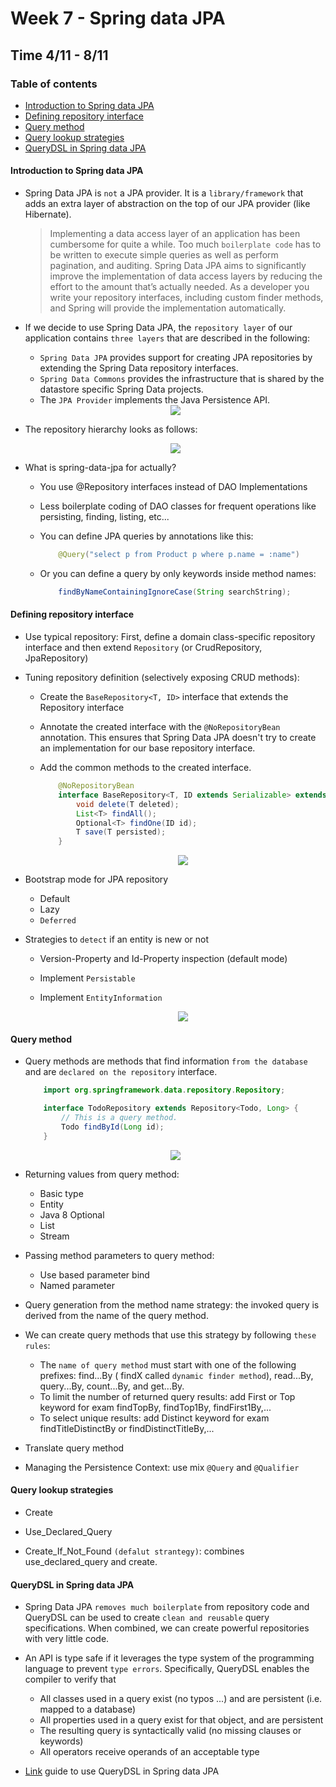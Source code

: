 <h1> Week 7 - Spring data JPA </h1>

<h2> Time 4/11 - 8/11 </h2>

<h3> Table of contents </h3>

- [Introduction to Spring data JPA](#introduction-to-spring-data-jpa)
- [Defining repository interface](#defining-repository-interface)
- [Query method](#query-method)
- [Query lookup strategies](#query-lookup-strategies)
- [QueryDSL in Spring data JPA](#querydsl-in-spring-data-jpa)

#### Introduction to Spring data JPA

+ Spring Data JPA is `not` a JPA provider. It is a `library/framework` that adds an extra layer of abstraction on the top of our JPA provider (like Hibernate).

    > Implementing a data access layer of an application has been cumbersome for quite a while. Too much `boilerplate code` has to be written to execute simple queries as well as perform pagination, and auditing. Spring Data JPA aims to significantly improve the implementation of data access layers by reducing the effort to the amount that’s actually needed. As a developer you write your repository interfaces, including custom finder methods, and Spring will provide the implementation automatically.

+ If we decide to use Spring Data JPA, the `repository layer` of our application contains `three layers` that are described in the following:
  + `Spring Data JPA` provides support for creating JPA repositories by extending the Spring Data repository interfaces.
  + `Spring Data Commons` provides the infrastructure that is shared by the datastore specific Spring Data projects.
  + The `JPA Provider` implements the Java Persistence API.
  
  <div align="center">
    <img src="media/spring-data-jpa-intro.png" />
  </div>

+ The repository hierarchy looks as follows:
  <div align="center">
    <img src="media/repository-hierarchy.png" />
  </div>

+ What is spring-data-jpa for actually?
  + You use @Repository interfaces instead of DAO Implementations
  + Less boilerplate coding of DAO classes for frequent operations like persisting, finding, listing, etc...
  + You can define JPA queries by annotations like this:
    
    ```java
        @Query("select p from Product p where p.name = :name")
    ```

  + Or you can define a query by only keywords inside method names:
    
    ```java
        findByNameContainingIgnoreCase(String searchString);
    ```

#### Defining repository interface

+ Use typical repository: First, define a domain class-specific repository interface and then extend `Repository` (or CrudRepository, JpaRepository)

+ Tuning repository definition (selectively exposing CRUD methods):
  + Create the `BaseRepository<T, ID>` interface that extends the Repository interface
  + Annotate the created interface with the `@NoRepositoryBean` annotation. This ensures that Spring Data JPA doesn't try to create an implementation for our base repository interface.
  + Add the common methods to the created interface.

    ```java
        @NoRepositoryBean
        interface BaseRepository<T, ID extends Serializable> extends Repository<T, ID> {
            void delete(T deleted);        
            List<T> findAll();
            Optional<T> findOne(ID id);
            T save(T persisted);
        }
    ```

    <div align="center">
        <img src="media/tuning-repository.png" />
    </div>

+ Bootstrap mode for JPA repository
  + Default
  + Lazy
  + `Deferred`

+ Strategies to `detect` if an entity is new or not
  + Version-Property and Id-Property inspection (default mode)
  + Implement `Persistable`
  + Implement `EntityInformation`

    <div align="center">
        <img src="media/entity-detect.png" />
    </div>

#### Query method

+ Query methods are methods that find information `from the database` and are `declared on the repository` interface.

    ```java
        import org.springframework.data.repository.Repository;
 
        interface TodoRepository extends Repository<Todo, Long> {
            // This is a query method.
            Todo findById(Long id);
        }
    ```

    <div align="center">
        <img src="media/overview-query.png" />
    </div>

+ Returning values from query method:
  + Basic type
  + Entity
  + Java 8 Optional<T>
  + List<T>
  + Stream<T>

+ Passing method parameters to query method:
  + Use based parameter bind
  + Named parameter

+ Query generation from the method name strategy: the invoked query is derived from the name of the query method.

+ We can create query methods that use this strategy by following `these rules`:
  + The `name of query method` must start with one of the following prefixes: find...By ( findX called `dynamic finder method`), read...By, query...By, count...By, and get...By.
  + To limit the number of returned query results: add First or Top keyword for exam findTopBy, findTop1By, findFirst1By,...
  + To select unique results: add Distinct keyword for exam findTitleDistinctBy or findDistinctTitleBy,...

+ Translate query method

+ Managing the Persistence Context: use mix `@Query` and `@Qualifier`

#### Query lookup strategies

+ Create

+ Use_Declared_Query

+ Create_If_Not_Found `(defalut strantegy)`: combines use_declared_query and create.

#### QueryDSL in Spring data JPA

+ Spring Data JPA `removes much boilerplate` from repository code and QueryDSL can be used to create `clean and reusable` query specifications. When combined, we can create powerful repositories with very little code.

+ An API is type safe if it leverages the type system of the programming language to prevent `type errors`. Specifically, QueryDSL enables the compiler to verify that
  + All classes used in a query exist (no typos ...) and are persistent (i.e. mapped to a database)
  + All properties used in a query exist for that object, and are persistent
  + The resulting query is syntactically valid (no missing clauses or keywords)
  + All operators receive operands of an acceptable type

+ [Link](http://www.querydsl.com/static/querydsl/latest/reference/html/ch02.html#jpa_integration) guide to use QueryDSL in Spring data JPA